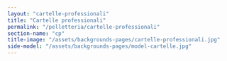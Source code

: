 ```yaml
---
layout: "cartelle-professionali"
title: "Cartelle professionali"
permalink: "/pelletteria/cartelle-professionali"
section-name: "cp"
title-image: "/assets/backgrounds-pages/cartelle-professionali.jpg"
side-model: "/assets/backgrounds-pages/model-cartelle.jpg"
---
```


